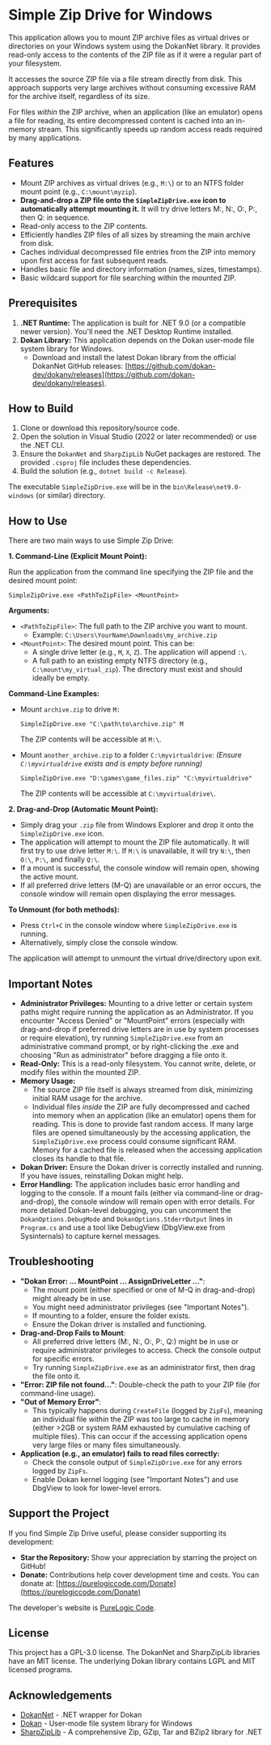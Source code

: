 # Simple Zip Drive for Windows

This application allows you to mount ZIP archive files as virtual drives or directories on your Windows system using the DokanNet library. It provides read-only access to the contents of the ZIP file as if it were a regular part of your filesystem.

It accesses the source ZIP file via a file stream directly from disk. This approach supports very large archives without consuming excessive RAM for the archive itself, regardless of its size.

For files *within* the ZIP archive, when an application (like an emulator) opens a file for reading, its entire decompressed content is cached into an in-memory stream. This significantly speeds up random access reads required by many applications.

## Features

*   Mount ZIP archives as virtual drives (e.g., `M:\`) or to an NTFS folder mount point (e.g., `C:\mount\myzip`).
*   **Drag-and-drop a ZIP file onto the `SimpleZipDrive.exe` icon to automatically attempt mounting it.** It will try drive letters M:, N:, O:, P:, then Q: in sequence.
*   Read-only access to the ZIP contents.
*   Efficiently handles ZIP files of all sizes by streaming the main archive from disk.
*   Caches individual decompressed file entries from the ZIP into memory upon first access for fast subsequent reads.
*   Handles basic file and directory information (names, sizes, timestamps).
*   Basic wildcard support for file searching within the mounted ZIP.

## Prerequisites

1.  **.NET Runtime:** The application is built for .NET 9.0 (or a compatible newer version). You'll need the .NET Desktop Runtime installed.
2.  **Dokan Library:** This application depends on the Dokan user-mode file system library for Windows.
    *   Download and install the latest Dokan library from the official DokanNet GitHub releases: [https://github.com/dokan-dev/dokany/releases](https://github.com/dokan-dev/dokany/releases).

## How to Build

1.  Clone or download this repository/source code.
2.  Open the solution in Visual Studio (2022 or later recommended) or use the .NET CLI.
3.  Ensure the `DokanNet` and `SharpZipLib` NuGet packages are restored. The provided `.csproj` file includes these dependencies.
4.  Build the solution (e.g., `dotnet build -c Release`).

The executable `SimpleZipDrive.exe` will be in the `bin\Release\net9.0-windows` (or similar) directory.

## How to Use

There are two main ways to use Simple Zip Drive:

**1. Command-Line (Explicit Mount Point):**

Run the application from the command line specifying the ZIP file and the desired mount point:

```shell
SimpleZipDrive.exe <PathToZipFile> <MountPoint>
```

**Arguments:**

*   `<PathToZipFile>`: The full path to the ZIP archive you want to mount.
    *   Example: `C:\Users\YourName\Downloads\my_archive.zip`
*   `<MountPoint>`: The desired mount point. This can be:
    *   A single drive letter (e.g., `M`, `X`, `Z`). The application will append `:\`.
    *   A full path to an existing empty NTFS directory (e.g., `C:\mount\my_virtual_zip`). The directory must exist and should ideally be empty.

**Command-Line Examples:**

*   Mount `archive.zip` to drive `M:`
    ```shell
    SimpleZipDrive.exe "C:\path\to\archive.zip" M
    ```
    The ZIP contents will be accessible at `M:\`.

*   Mount `another_archive.zip` to a folder `C:\myvirtualdrive`:
    *(Ensure `C:\myvirtualdrive` exists and is empty before running)*
    ```shell
    SimpleZipDrive.exe "D:\games\game_files.zip" "C:\myvirtualdrive"
    ```
    The ZIP contents will be accessible at `C:\myvirtualdrive\`.

**2. Drag-and-Drop (Automatic Mount Point):**

*   Simply drag your `.zip` file from Windows Explorer and drop it onto the `SimpleZipDrive.exe` icon.
*   The application will attempt to mount the ZIP file automatically. It will first try to use drive letter `M:\`. If `M:\` is unavailable, it will try `N:\`, then `O:\`, `P:\`, and finally `Q:\`.
*   If a mount is successful, the console window will remain open, showing the active mount.
*   If all preferred drive letters (M-Q) are unavailable or an error occurs, the console window will remain open displaying the error messages.

**To Unmount (for both methods):**

*   Press `Ctrl+C` in the console window where `SimpleZipDrive.exe` is running.
*   Alternatively, simply close the console window.

The application will attempt to unmount the virtual drive/directory upon exit.

## Important Notes

*   **Administrator Privileges:** Mounting to a drive letter or certain system paths might require running the application as an Administrator. If you encounter "Access Denied" or "MountPoint" errors (especially with drag-and-drop if preferred drive letters are in use by system processes or require elevation), try running `SimpleZipDrive.exe` from an administrative command prompt, or by right-clicking the .exe and choosing "Run as administrator" before dragging a file onto it.
*   **Read-Only:** This is a read-only filesystem. You cannot write, delete, or modify files within the mounted ZIP.
*   **Memory Usage:**
    *   The source ZIP file itself is always streamed from disk, minimizing initial RAM usage for the archive.
    *   Individual files *inside* the ZIP are fully decompressed and cached into memory when an application (like an emulator) opens them for reading. This is done to provide fast random access. If many large files are opened simultaneously by the accessing application, the `SimpleZipDrive.exe` process could consume significant RAM. Memory for a cached file is released when the accessing application closes its handle to that file.
*   **Dokan Driver:** Ensure the Dokan driver is correctly installed and running. If you have issues, reinstalling Dokan might help.
*   **Error Handling:** The application includes basic error handling and logging to the console. If a mount fails (either via command-line or drag-and-drop), the console window will remain open with error details. For more detailed Dokan-level debugging, you can uncomment the `DokanOptions.DebugMode` and `DokanOptions.StderrOutput` lines in `Program.cs` and use a tool like DebugView (DbgView.exe from Sysinternals) to capture kernel messages.

## Troubleshooting

*   **"Dokan Error: ... MountPoint ... AssignDriveLetter ..."**:
    *   The mount point (either specified or one of M-Q in drag-and-drop) might already be in use.
    *   You might need administrator privileges (see "Important Notes").
    *   If mounting to a folder, ensure the folder exists.
    *   Ensure the Dokan driver is installed and functioning.
*   **Drag-and-Drop Fails to Mount**:
    *   All preferred drive letters (M:, N:, O:, P:, Q:) might be in use or require administrator privileges to access. Check the console output for specific errors.
    *   Try running `SimpleZipDrive.exe` as an administrator first, then drag the file onto it.
*   **"Error: ZIP file not found..."**: Double-check the path to your ZIP file (for command-line usage).
*   **"Out of Memory Error"**:
    *   This typically happens during `CreateFile` (logged by `ZipFs`), meaning an individual file *within* the ZIP was too large to cache in memory (either >2GB or system RAM exhausted by cumulative caching of multiple files). This can occur if the accessing application opens very large files or many files simultaneously.
*   **Application (e.g., an emulator) fails to read files correctly:**
    *   Check the console output of `SimpleZipDrive.exe` for any errors logged by `ZipFs`.
    *   Enable Dokan kernel logging (see "Important Notes") and use DbgView to look for lower-level errors.

## Support the Project

If you find Simple Zip Drive useful, please consider supporting its development:

*   **Star the Repository:** Show your appreciation by starring the project on GitHub!
*   **Donate:** Contributions help cover development time and costs. You can donate at: [https://purelogiccode.com/Donate](https://purelogiccode.com/Donate)

The developer's website is [PureLogic Code](https://purelogiccode.com/).

## License

This project has a GPL-3.0 license. The DokanNet and SharpZipLib libraries have an MIT license. The underlying Dokan library contains LGPL and MIT licensed programs.

## Acknowledgements

*   [DokanNet](https://github.com/dokan-dev/dokan-dotnet) - .NET wrapper for Dokan
*   [Dokan](https://github.com/dokan-dev/dokany) - User-mode file system library for Windows
*   [SharpZipLib](https://github.com/icsharpcode/SharpZipLib) - A comprehensive Zip, GZip, Tar and BZip2 library for .NET